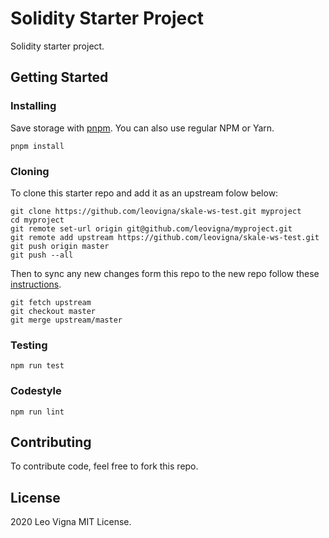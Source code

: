 # Solidity Starter Project

Solidity starter project.

## Getting Started

### Installing

Save storage with [pnpm](https://pnpm.js.org/). You can also use regular NPM or Yarn.

```
pnpm install
```

### Cloning

To clone this starter repo and add it as an upstream folow below:

```
git clone https://github.com/leovigna/skale-ws-test.git myproject
cd myproject
git remote set-url origin git@github.com/leovigna/myproject.git
git remote add upstream https://github.com/leovigna/skale-ws-test.git
git push origin master
git push --all
```

Then to sync any new changes form this repo to the new repo follow these [instructions](https://help.github.com/en/articles/syncing-a-fork).

```
git fetch upstream
git checkout master
git merge upstream/master
```

### Testing

```
npm run test
```

### Codestyle

```
npm run lint
```

## Contributing

To contribute code, feel free to fork this repo.

## License

2020 Leo Vigna
MIT License.
